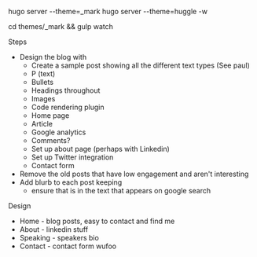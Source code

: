 hugo server --theme=_mark
hugo server --theme=huggle -w

cd themes/_mark && gulp watch

Steps

- Design the blog with
  - Create a sample post showing all the different text types (See paul)
  - P (text)
  - Bullets
  - Headings throughout
  - Images
  - Code rendering plugin
  - Home page
  - Article
  - Google analytics
  - Comments?
  - Set up about page (perhaps with Linkedin)
  - Set up Twitter integration
  - Contact form
- Remove the old posts that have low engagement and aren't interesting
- Add blurb to each post keeping
  - ensure that is in the text that appears on google search

Design

* Home - blog posts, easy to contact and find me
* About - linkedin stuff
* Speaking - speakers bio
* Contact - contact form wufoo